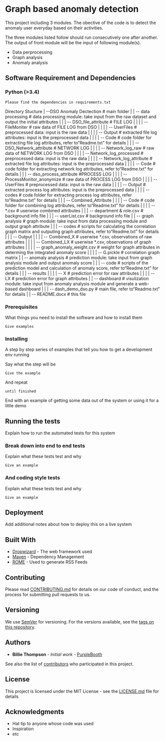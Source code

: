 # Graph based anomaly detection

This project including 3 modules.  The obective of the code is to detect the anomaly user everyday based on their activities.

The three modules listed follow should run consecutively one after another. The output of front module will be the input of following module(s).

* Data perprocessing
* Graph analysis
* Anomaly analysis


## Software Requirement and Dependencies
### Python (>3.4)
```
Please find the dependencies in requirements.txt
```

Directory Stucture 
| --DSO Anomaly Dectection # main folder 
|    | -- data processing # data processing module: take input from the raw dataset and output    the initial attributes
|    |    | -- DSO_file_attribute # FILE LOG
|    |    |    | -- FileMoniter # raw data of FILE LOG from DSO 
|    |    |    | -- UserFiles # preprocessed data: input is the raw data
|    |    |    | -- Output # extracted file log attributes: input is the preprocessed data
|    |    |    | -- Code # code folder for extracting file log attributes, refer to“Readme.txt”             for details
|    |    | -- DSO_Network_attribute # NETWORK LOG
|    |    |    | -- Network_log_raw # raw data of NETWORK LOG from DSO 
|    |    |    | -- Network_log_processed # preprocessed data: input is the raw data
|    |    |    | -- Network_log_attribute # extracted file log attributes: input is the                 preprocessed data
|    |    |    | -- Code # code folder for extracting network log attributes,  refer                     to“Readme.txt” for details
|    |    | -- dso_process_attribute #PROCESS LOG
|    |    |    | -- ProcessMonitor_anonymize # raw data of PROCESS LOG from DSO 
|    |    |    | -- UserFiles # preprocessed data: input is the raw data
|    |    |    | -- Output # extracted process log attributes: input is the preprocessed data
|    |    |    | -- codes # code folder for extracting process log attributes, refer                     to“Readme.txt” for details
|    |    | -- Combined_Attribute
|    |    |    | -- Code # code folder for combining log attributes,  refer to“Readme.txt”             for details
|    |    |    | -- *.csv # userwise combined attributes
|    |    | -- department & role.csv # background info file
|    |    | -- userList.csv # background info file
|    | -- graph analysis # graph module: take input from data processing module and output graph     attribute
|    |    | -- codes # scripts for calculating the correlation graph matrix and outputing graph         attributes,  refer to“Readme.txt” for details
|    |    | -- Output 
|    |    |    | -- Combined_X # userwise *.csv, observations of raw attributes
|    |    |    | -- Combined_LX # userwise *.csv, observations of graph attributes
|    |    |    | -- graph_anomaly_weight.csv # weight for graph attributes in determing the             integrated anomaly score
|    |    |    | -- G.pickle # correlation graph matrix
|    | -- anomaly analysis  # prediction module: take input from graph analysis module and         output anomaly score
|    |    | -- code # scripts of the prediction model and calculation of anomaly score,  refer         to“Readme.txt” for details
|    |    | -- results
|    |    |    | -- X # prediction error for raw attributes
|    |    |    | -- LX # prediction error for graph attributes
|    | -- dashboard    # visulization module: take input from anomaly analysis module and generate     a web-based dashboard
|    |    | -- dash_demo_dso.py # main file,  refer to“Readme.txt” for details
|    | -- README.docx # this file


### Prerequisites

What things you need to install the software and how to install them

```
Give examples
```

### Installing

A step by step series of examples that tell you how to get a development env running

Say what the step will be

```
Give the example
```

And repeat

```
until finished
```

End with an example of getting some data out of the system or using it for a little demo

## Running the tests

Explain how to run the automated tests for this system

### Break down into end to end tests

Explain what these tests test and why

```
Give an example
```

### And coding style tests

Explain what these tests test and why

```
Give an example
```

## Deployment

Add additional notes about how to deploy this on a live system

## Built With

* [Dropwizard](http://www.dropwizard.io/1.0.2/docs/) - The web framework used
* [Maven](https://maven.apache.org/) - Dependency Management
* [ROME](https://rometools.github.io/rome/) - Used to generate RSS Feeds

## Contributing

Please read [CONTRIBUTING.md](https://gist.github.com/PurpleBooth/b24679402957c63ec426) for details on our code of conduct, and the process for submitting pull requests to us.

## Versioning

We use [SemVer](http://semver.org/) for versioning. For the versions available, see the [tags on this repository](https://github.com/your/project/tags). 

## Authors

* **Billie Thompson** - *Initial work* - [PurpleBooth](https://github.com/PurpleBooth)

See also the list of [contributors](https://github.com/your/project/contributors) who participated in this project.

## License

This project is licensed under the MIT License - see the [LICENSE.md](LICENSE.md) file for details

## Acknowledgments

* Hat tip to anyone whose code was used
* Inspiration
* etc

